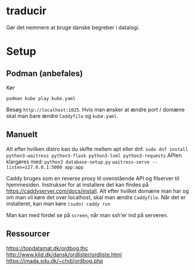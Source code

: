 # traducir
Gør det nemmere at bruge danske begreber i datalogi.

# Setup
## Podman (anbefales)
Kør

```
podman kube play kube.yaml
```

Besøg `http://localhost:1025`. Hvis man ønsker at ændre port / domæne skal man bare ændre `Caddyfile` og `kube.yaml`.

## Manuelt
Alt efter hvilken distro kan du skifte mellem apt eller dnf.
`sudo dnf install python3-waitress python3-flask python3-lxml python3-requests`
APIen klargøres med:
`python3 database-setup.py`
`waitress-serve --listen=127.0.0.1:5000 app:app`

Caddy bruges som en reverse proxy til ovenstående API og filserver til hjemmesiden. Instrukser for at installere det kan findes på https://caddyserver.com/docs/install. Alt efter hvilket domæne man har og om man vil køre det over localhost, skal man ændre `Caddyfile`. Når det er installeret, kan man køre
`(sudo) caddy run`

Man kan med fordel se på `screen`, når man ssh'er ind på serveren.

## Ressourcer
https://topdatamat.dk/ordbog.thc
http://www.klid.dk/dansk/ordlister/ordliste.html
https://imada.sdu.dk/~chdj/ordbog.php
